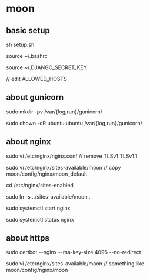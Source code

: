 # moon

## basic setup
sh setup.sh

source ~/.bashrc

source ~/.DJANGO_SECRET_KEY

// edit ALLOWED_HOSTS

## about gunicorn

sudo mkdir -pv /var/{log,run}/gunicorn/

sudo chown -cR ubuntu:ubuntu /var/{log,run}/gunicorn/

## about nginx

sudo vi /etc/nginx/nginx.conf // remove TLSv1 TLSv1.1

sudo vi /etc/nginx/sites-available/moon // copy moon/config/nginx/moon_default

cd /etc/nginx/sites-enabled

sudo ln -s ../sites-available/moon .

sudo systemctl start nginx

sudo systemctl status nginx

## about https

sudo certbot --nginx --rsa-key-size 4096 --no-redirect

sudo vi /etc/nginx/sites-available/moon // something like moon/config/nginx/moon

